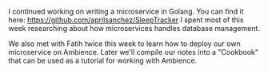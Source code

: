 I continued working on writing a microservice in Golang. You can find it here: https://github.com/aprilsanchez/SleepTracker
I spent most of this week researching about how microservices handles database management.

We also met with Fatih twice this week to learn how to deploy our own microservice on Ambience. Later we'll compile our notes
into a "Cookbook" that can be used as a tutorial for working with Ambience.
